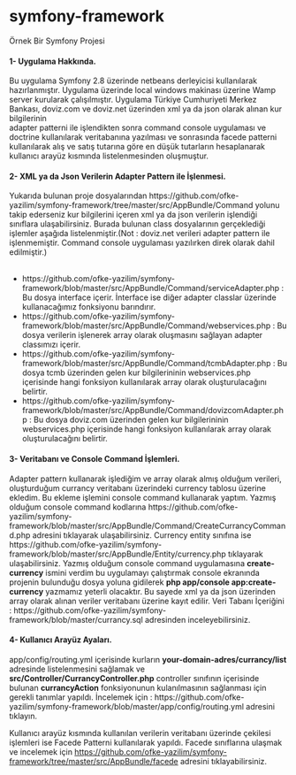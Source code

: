 # symfony-framework
Örnek Bir Symfony Projesi

<h4>1- Uygulama Hakkında.</h4>
Bu uygulama Symfony 2.8 üzerinde netbeans derleyicisi kullanılarak hazırlanmıştır. Uygulama üzerinde local windows makinası üzerine Wamp server kurularak çalışılmıştır.
Uygulama Türkiye Cumhuriyeti Merkez Bankası, doviz.com ve doviz.net üzerinden xml ya da json olarak alınan kur bilgilerinin<br>
adapter patterni ile işlendikten sonra command console uygulaması ve doctrine kullanılarak veritabanına yazılması ve sonrasında facede patterni kullanılarak  alış ve satış tutarına göre en düşük tutarların hesaplanarak kullanıcı arayüz kısmında listelenmesinden oluşmuştur.

<h4>2- XML ya da Json Verilerin Adapter Pattern ile İşlenmesi.</h4>
Yukarıda bulunan proje dosyalarından https://github.com/ofke-yazilim/symfony-framework/tree/master/src/AppBundle/Command yolunu takip ederseniz 
kur bilgilerini içeren xml ya da json verilerin işlendiği sınıflara ulaşabilirsiniz. Burada bulunan class dosyalarının gerçeklediği işlemler aşağıda 
listelenmiştir.(Not : doviz.net verileri adapter pattern ile işlenmemiştir. Command console uygulaması yazılırken direk olarak dahil edilmiştir.)
<br><br>
<ul>
<li>https://github.com/ofke-yazilim/symfony-framework/blob/master/src/AppBundle/Command/serviceAdapter.php : Bu dosya interface içerir. 
    İnterface ise diğer adapter classlar üzerinde kullanacağımız fonksiyonu barındırır.</li>
<li>https://github.com/ofke-yazilim/symfony-framework/blob/master/src/AppBundle/Command/webservices.php : Bu dosya verilerin işlenerek array olarak oluşmasını sağlayan adapter classımızı içerir.</li>
<li>https://github.com/ofke-yazilim/symfony-framework/blob/master/src/AppBundle/Command/tcmbAdapter.php : Bu dosya tcmb üzerinden gelen kur bilgilerininin webservices.php içerisinde 
    hangi fonksiyon kullanılarak array olarak oluşturulacağını belirtir.</li>
<li>https://github.com/ofke-yazilim/symfony-framework/blob/master/src/AppBundle/Command/dovizcomAdapter.php : Bu dosya doviz.com üzerinden gelen kur bilgilerininin webservices.php içerisinde 
    hangi fonksiyon kullanılarak array olarak oluşturulacağını belirtir.</li>
</ul>

<h4>3- Veritabanı ve Console Command İşlemleri.</h4>
Adapter pattern kullanarak işlediğim ve array olarak almış olduğum verileri, oluşturduğum currancy veritabanı üzerindeki currency
tablosu üzerine ekledim. Bu ekleme işlemini console command kullanarak yaptım. Yazmış olduğum console command kodlarına https://github.com/ofke-yazilim/symfony-framework/blob/master/src/AppBundle/Command/CreateCurrancyCommand.php
adresini tıklayarak ulaşabilirsiniz. Currency entity sınıfına ise https://github.com/ofke-yazilim/symfony-framework/blob/master/src/AppBundle/Entity/currency.php tıklayarak ulaşabilirsiniz.
Yazmış olduğum console command uygulamasına <strong>create-currency</strong> ismini verdim bu uygulamayı çalıştırmak console ekranında projenin bulunduğu dosya yoluna gidilerek 
<strong>php app/console app:create-currency</strong> yazmamız yeterli olacaktır. Bu sayede xml ya da json üzerinden array olarak alınan veriler veritabanı üzerine kayıt edilir.
Veri Tabanı İçeriğini : https://github.com/ofke-yazilim/symfony-framework/blob/master/currancy.sql adresinden inceleyebilirsiniz.

<h4>4- Kullanıcı Arayüz Ayaları.</h4>
app/config/routing.yml içerisinde kurların <strong>your-domain-adres/currancy/list</strong> adresinde listelenmesini sağlamak ve 
<strong>src/Controller/CurrancyController.php</strong> controller sınıfının içerisinde bulunan <strong>currancyAction</strong> fonksiyonunun kulanılmasının sağlanması için 
gerekli tanımlar yapıldı. İncelemek için : https://github.com/ofke-yazilim/symfony-framework/blob/master/app/config/routing.yml adresini tıklayın.

Kullanıcı arayüz kısmında kullanılan verilerin veritabanı üzerinde çekilesi işlemleri ise Facede Patterni kullanılarak yapıldı. Facede sınıflarına ulaşmak ve 
incelemek için https://github.com/ofke-yazilim/symfony-framework/tree/master/src/AppBundle/facede adresini tıklayabilirsiniz.
